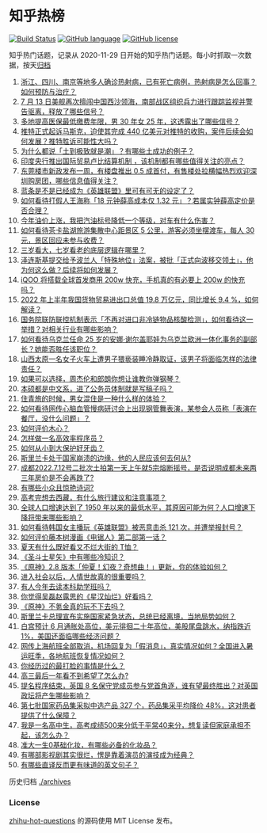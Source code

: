 # 知乎热榜
[![Build Status](https://github.com/ToWeLong/zhihu-hot-questions/workflows/CI/badge.svg)](https://github.com/ToWeLong/zhihu-hot-questions/actions)
[![GitHub language](https://img.shields.io/badge/language-golang-orange.svg)](https://golang.org/)
[![GitHub license](https://img.shields.io/github/license/ToWeLong/zhihu-hot-questions)](https://github.com/ToWeLong/zhihu-hot-questions/blob/main/LICENSE)

知乎热门话题，记录从 2020-11-29 日开始的知乎热门话题。每小时抓取一次数据，按天[归档](./archives)

<!-- BEGIN -->

1. [浙江、四川、南京等地多人确诊热射病，已有死亡病例，热射病是怎么回事？如何预防与治疗？](https://www.zhihu.com/question/542910685)
1. [7 月 13 日美舰再次擅闯中国西沙领海，南部战区组织兵力进行跟踪监视并警告驱离，释放了哪些信号？](https://www.zhihu.com/question/543047625)
1. [多地提高医保最低缴费年限，男 30 年女 25 年，这透露出了哪些信号？](https://www.zhihu.com/question/542824861)
1. [推特正式起诉马斯克，迫使其完成 440 亿美元对推特的收购，案件后续会如何发展？推特胜诉可能性大吗？](https://www.zhihu.com/question/543000090)
1. [为什么都说「土到极致就是潮」？有哪些土成功的例子？](https://www.zhihu.com/question/295264922)
1. [印度央行推出国际贸易卢比结算机制 ，该机制都有哪些值得关注的亮点？](https://www.zhihu.com/question/542911309)
1. [东莞楼市新政发布一周，有楼盘推出 0.5 成首付，有售楼处拉横幅热烈欢迎深圳购房团，哪些信息值得关注？](https://www.zhihu.com/question/543013301)
1. [蓝条是不是已经成为《英雄联盟》里可有可无的设定了？](https://www.zhihu.com/question/541482588)
1. [如何看待打假人王海称「18 元钟薛高成本仅 1.32 元」？若属实钟薛高定价是否合理？](https://www.zhihu.com/question/542909123)
1. [今年油价上涨，我把汽油标号降低一个等级，对车有什么伤害？](https://www.zhihu.com/question/522436063)
1. [如何看待茶卡盐湖旅游集散中心距景区 5 公里，游客必须坐摆渡车，每人 30 元，景区回应未参与收费？](https://www.zhihu.com/question/542542268)
1. [三岁看大，七岁看老的底层逻辑在哪里？](https://www.zhihu.com/question/536558450)
1. [泽连斯基提交给予波兰人「特殊地位」法案，被批「正式向波移交领土」，他为何这么做？后续将如何发展？](https://www.zhihu.com/question/542929870)
1. [iQOO 将搭载全球首发商用 200w 快充，手机真的有必要上 200w 的快充吗？](https://www.zhihu.com/question/543071095)
1. [2022 年上半年我国货物贸易进出口总值 19.8 万亿元，同比增长 9.4 %，如何解读？](https://www.zhihu.com/question/543025261)
1. [国务院联防联控机制表示「不再对进口非冷链物品核酸检测」，如何看待这一举措？对相关行业有哪些影响？](https://www.zhihu.com/question/542934654)
1. [如何看待乌克兰任命 25 岁的安娜·谢尔盖耶娃为乌克兰欧洲一体化事务的副部长？她能否胜任该职位？](https://www.zhihu.com/question/542841758)
1. [山西太原一名女子火车上遭男子猥亵装睡冷静取证，该男子将面临怎样的法律责任？](https://www.zhihu.com/question/542808549)
1. [如果可以选择，周杰伦和郎朗你想让谁教你弹钢琴？](https://www.zhihu.com/question/539382321)
1. [本硕都是中文系，进了公务员体制就是写稿子吗？](https://www.zhihu.com/question/541102917)
1. [住青旅的时候，男女混住是一种什么样的体验？](https://www.zhihu.com/question/65728703)
1. [如何看待网传心脑血管慢病研讨会上出现钢管舞表演，某参会人员称「表演在餐厅，没什么问题」？](https://www.zhihu.com/question/542850609)
1. [如何评价木心？](https://www.zhihu.com/question/20492929)
1. [怎样做一名高效率程序员？](https://www.zhihu.com/question/433233218)
1. [如何从小到大保护好牙齿？](https://www.zhihu.com/question/20632901)
1. [斯里兰卡处于国家崩溃的边缘，他的人民应该何去何从?](https://www.zhihu.com/question/542653182)
1. [成都2022.7.12号二批次土拍第一天上午就5宗熔断摇号，是否说明成都未来两三年房价是不会再跌了?](https://www.zhihu.com/question/542859060)
1. [有哪些小众且惊艳诗词?](https://www.zhihu.com/question/532105064)
1. [高考完想去西藏，有什么旅行建议和注意事项？](https://www.zhihu.com/question/530354008)
1. [全球人口增速达到了 1950 年以来的最低水平，其原因可能为何？人口增速下降将带来哪些影响？](https://www.zhihu.com/question/542821678)
1. [如何看待韩国女主播玩《英雄联盟》被恶意击杀 121 次，并遭举报封号？](https://www.zhihu.com/question/542731467)
1. [如何评价藤本树漫画《电锯人》第二部第一话？](https://www.zhihu.com/question/542912527)
1. [夏天有什么既好看又不烂大街的 T恤？](https://www.zhihu.com/question/393570587)
1. [《圣斗士星矢》中有哪些冷知识？](https://www.zhihu.com/question/408112814)
1. [《原神》2.8 版本「仲夏！幻夜？奇想曲！」更新，你的体验如何？](https://www.zhihu.com/question/543036594)
1. [进入社会以后，人情世故真的很重要吗？](https://www.zhihu.com/question/542844203)
1. [有人今年去读本科助学班吗？](https://www.zhihu.com/question/542931651)
1. [你觉得吴磊赵露思的《星汉灿烂》好看吗？](https://www.zhihu.com/question/542030055)
1. [《原神》不氪金真的玩不下去吗？](https://www.zhihu.com/question/542872006)
1. [斯里兰卡总理宣布实施国家紧急状态，总统已经离境，当地局势如何？](https://www.zhihu.com/question/543068617)
1. [白宫预计 6 月通胀处高位，美元徘徊二十年高位，美股尾盘跳水，纳指跌近 1%，美国还面临哪些经济问题？](https://www.zhihu.com/question/543004546)
1. [网传上海航班全部取消，机场回复为「假消息」，真实情况如何？全国进入暑运旺季，各地航班恢复情况如何？](https://www.zhihu.com/question/543040171)
1. [你经历过的最打脸的事情是什么？](https://www.zhihu.com/question/32063905)
1. [高三最后一年看不到希望了怎么办?](https://www.zhihu.com/question/542741109)
1. [提名程序结束，英国 8 名保守党成员参与党首角逐，谁有望最终胜出？对英国政坛将产生哪些影响？](https://www.zhihu.com/question/543033731)
1. [第七批国家药品集采拟中选产品 327 个，药品集采平均降价 48%，这对患者提供了什么保障？](https://www.zhihu.com/question/542935335)
1. [我是一名高中生，高考成绩500来分低于平常40来分，想复读但家庭承担不起，该怎么办？](https://www.zhihu.com/question/543002339)
1. [准大一生0基础化妆，有哪些必备的化妆品？](https://www.zhihu.com/question/476077262)
1. [有哪部影视剧其实很烂，愣是靠着演员的演技成为经典？](https://www.zhihu.com/question/505604984)
1. [有哪些直译反而更有味道的英文句子？](https://www.zhihu.com/question/540795194)

<!-- END -->

历史归档 [./archives](./archives)


### License
[zhihu-hot-questions](https://github.com/towelong/zhihu-hot-questions) 的源码使用 MIT License 发布。